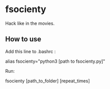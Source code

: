 # fsocienty
Hack like in the movies.

<h2> How to use </h1>

Add this line to .bashrc :

alias fsocienty="python3 [path to fsocienty.py]"

Run:

fsocienty [path_to_folder] [repeat_times]